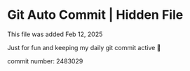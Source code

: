 # Git Auto Commit | Hidden File

This file was added Feb 12, 2025

Just for fun and keeping my daily git commit active 🤪

commit number: 2483029
